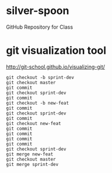 # silver-spoon
GitHub Repository for Class


# git visualization tool

http://git-school.github.io/visualizing-git/
```
git checkout -b sprint-dev
git checkout master
git commit
git checkout sprint-dev
git commit
git checkout -b new-feat
git commit
git checkout sprint-dev
git commit
git checkout new-feat
git commit
git commit
git commit
git commit
git checkout sprint-dev
git merge new-feat
git checkout master
git merge sprint-dev
```
